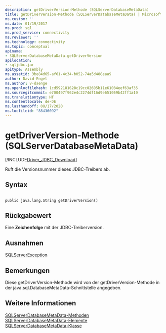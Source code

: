 ```yaml
---
description: getDriverVersion-Methode (SQLServerDatabaseMetaData)
title: getDriverVersion-Methode (SQLServerDatabaseMetaData) | Microsoft-Dokumentation
ms.custom: ''
ms.date: 01/19/2017
ms.prod: sql
ms.prod_service: connectivity
ms.reviewer: ''
ms.technology: connectivity
ms.topic: conceptual
apiname:
- SQLServerDatabaseMetaData.getDriverVersion
apilocation:
- sqljdbc.jar
apitype: Assembly
ms.assetid: 3be84d65-af61-4c34-b052-74a5d488eaa9
author: David-Engel
ms.author: v-daenge
ms.openlocfilehash: 1cd592181628c19cc02605b11e61034eef63af35
ms.sourcegitcommit: e700497f962e4c2274df16d9e651059b42ff1a10
ms.translationtype: HT
ms.contentlocale: de-DE
ms.lasthandoff: 08/17/2020
ms.locfileid: "88436092"
---
```

# <a name="getdriverversion-method-sqlserverdatabasemetadata"></a>getDriverVersion-Methode (SQLServerDatabaseMetaData)
[!INCLUDE[Driver_JDBC_Download](../../../includes/driver_jdbc_download.md)]

  Ruft die Versionsnummer dieses JDBC-Treibers ab.  
  
## <a name="syntax"></a>Syntax  
  
```  
  
public java.lang.String getDriverVersion()  
```  
  
## <a name="return-value"></a>Rückgabewert  
 Eine **Zeichenfolge** mit der JDBC-Treiberversion.  
  
## <a name="exceptions"></a>Ausnahmen  
 [SQLServerException](../../../connect/jdbc/reference/sqlserverexception-class.md)  
  
## <a name="remarks"></a>Bemerkungen  
 Diese getDriverVersion-Methode wird von der getDriverVersion-Methode in der java.sql.DatabaseMetaData-Schnittstelle angegeben.  
  
## <a name="see-also"></a>Weitere Informationen  
 [SQLServerDatabaseMetaData-Methoden](../../../connect/jdbc/reference/sqlserverdatabasemetadata-methods.md)   
 [SQLServerDatabaseMetaData-Elemente](../../../connect/jdbc/reference/sqlserverdatabasemetadata-members.md)   
 [SQLServerDatabaseMetaData-Klasse](../../../connect/jdbc/reference/sqlserverdatabasemetadata-class.md)  
  
  
